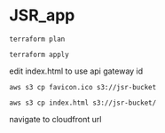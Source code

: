 # JSR_app

`terraform plan`

`terraform apply`

edit index.html to use api gateway id

`aws s3 cp favicon.ico s3://jsr-bucket`

`aws s3 cp index.html s3://jsr-bucket/`

navigate to cloudfront url


